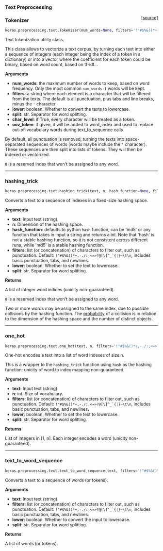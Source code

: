 
### Text Preprocessing

<span style="float:right;">[[source]](https://github.com/keras-team/keras/blob/master/keras/preprocessing/text.py#L139)</span>
### Tokenizer

```python
keras.preprocessing.text.Tokenizer(num_words=None, filters='!"#$%&()*+,-./:;<=>?@[\\]^_`{|}~\t\n', lower=True, split=' ', char_level=False, oov_token=None, document_count=0)
```

Text tokenization utility class.

This class allows to vectorize a text corpus, by turning each
text into either a sequence of integers (each integer being the index
of a token in a dictionary) or into a vector where the coefficient
for each token could be binary, based on word count, based on tf-idf...

__Arguments__

- __num_words__: the maximum number of words to keep, based
    on word frequency. Only the most common `num_words-1` words will
    be kept.
- __filters__: a string where each element is a character that will be
    filtered from the texts. The default is all punctuation, plus
    tabs and line breaks, minus the `'` character.
- __lower__: boolean. Whether to convert the texts to lowercase.
- __split__: str. Separator for word splitting.
- __char_level__: if True, every character will be treated as a token.
- __oov_token__: if given, it will be added to word_index and used to
    replace out-of-vocabulary words during text_to_sequence calls

By default, all punctuation is removed, turning the texts into
space-separated sequences of words
(words maybe include the `'` character). These sequences are then
split into lists of tokens. They will then be indexed or vectorized.

`0` is a reserved index that won't be assigned to any word.

----

### hashing_trick


```python
keras.preprocessing.text.hashing_trick(text, n, hash_function=None, filters='!"#$%&()*+,-./:;<=>?@[\\]^_`{|}~\t\n', lower=True, split=' ')
```


Converts a text to a sequence of indexes in a fixed-size hashing space.

__Arguments__

- __text__: Input text (string).
- __n__: Dimension of the hashing space.
- __hash_function__: defaults to python `hash` function, can be 'md5' or
    any function that takes in input a string and returns a int.
    Note that 'hash' is not a stable hashing function, so
    it is not consistent across different runs, while 'md5'
    is a stable hashing function.
- __filters__: list (or concatenation) of characters to filter out, such as
    punctuation. Default: ``!"#$%&()*+,-./:;<=>?@[\]^_`{|}~\t\n``,
    includes basic punctuation, tabs, and newlines.
- __lower__: boolean. Whether to set the text to lowercase.
- __split__: str. Separator for word splitting.

__Returns__

A list of integer word indices (unicity non-guaranteed).

`0` is a reserved index that won't be assigned to any word.

Two or more words may be assigned to the same index, due to possible
collisions by the hashing function.
The [probability](
https://en.wikipedia.org/wiki/Birthday_problem#Probability_table)
of a collision is in relation to the dimension of the hashing space and
the number of distinct objects.

----

### one_hot


```python
keras.preprocessing.text.one_hot(text, n, filters='!"#$%&()*+,-./:;<=>?@[\\]^_`{|}~\t\n', lower=True, split=' ')
```


One-hot encodes a text into a list of word indexes of size n.

This is a wrapper to the `hashing_trick` function using `hash` as the
hashing function; unicity of word to index mapping non-guaranteed.

__Arguments__

- __text__: Input text (string).
- __n__: int. Size of vocabulary.
- __filters__: list (or concatenation) of characters to filter out, such as
    punctuation. Default: ``!"#$%&()*+,-./:;<=>?@[\]^_`{|}~\t\n``,
    includes basic punctuation, tabs, and newlines.
- __lower__: boolean. Whether to set the text to lowercase.
- __split__: str. Separator for word splitting.

__Returns__

List of integers in [1, n]. Each integer encodes a word
(unicity non-guaranteed).
    
----

### text_to_word_sequence


```python
keras.preprocessing.text.text_to_word_sequence(text, filters='!"#$%&()*+,-./:;<=>?@[\\]^_`{|}~\t\n', lower=True, split=' ')
```


Converts a text to a sequence of words (or tokens).

__Arguments__

- __text__: Input text (string).
- __filters__: list (or concatenation) of characters to filter out, such as
    punctuation. Default: ``!"#$%&()*+,-./:;<=>?@[\]^_`{|}~\t\n``,
    includes basic punctuation, tabs, and newlines.
- __lower__: boolean. Whether to convert the input to lowercase.
- __split__: str. Separator for word splitting.

__Returns__

A list of words (or tokens).
    
